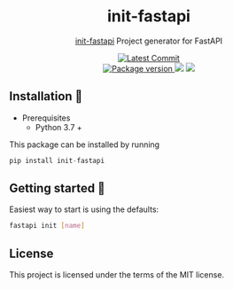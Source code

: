<div align="center">
<h1>init-fastapi</h1>

[init-fastapi](https://github.com/toantranct94/init-fastapi) Project generator for FastAPI


<!-- ![init_fastapi](assets/readme.gif) -->

<p align="center">
    <a href="https://github.com/toantranct94/init-fastapi" target="_blank">
        <img src="https://img.shields.io/github/last-commit/toantranct94/init-fastapi?style=for-the-badge" alt="Latest Commit">
    <!-- </a>
        <img src="https://img.shields.io/github/workflow/status/ycd/manage-fastapi/Test?style=for-the-badge">
        <img src="https://img.shields.io/codecov/c/github/ycd/manage-fastapi?style=for-the-badge"> -->
    <br />
    <a href="https://pypi.org/project/init-fastapi" target="_blank">
        <img src="https://img.shields.io/pypi/v/init-fastapi?style=for-the-badge" alt="Package version">
    </a>
    <img src="https://img.shields.io/pypi/pyversions/init-fastapi?style=for-the-badge">
    <img src="https://img.shields.io/github/license/toantranct94/init-fastapi?style=for-the-badge">
</p>
</div>


## Installation 📌

* Prerequisites
    * Python 3.7 +

This package can be installed by running

```python
pip install init-fastapi
```


## Getting started 🎈

Easiest way to start is using the defaults:

```bash
fastapi init [name]
```

## License

This project is licensed under the terms of the MIT license.
